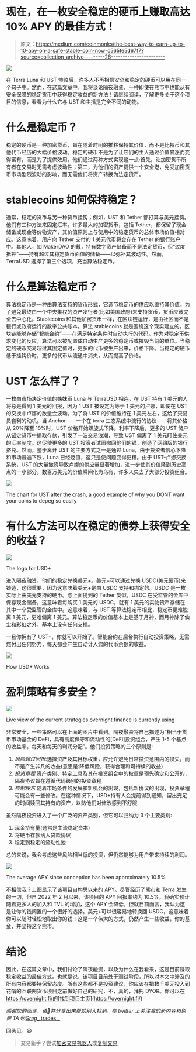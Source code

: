 # 现在，在一枚安全稳定的硬币上赚取高达 10% APY 的最佳方式！

> 原文：<https://medium.com/coinmonks/the-best-way-to-earn-up-to-10-apy-on-a-safe-stable-coin-now-c565fe5d67f7?source=collection_archive---------26----------------------->

![](img/d2b81e83537e4b0ab7f684eac4058832.png)

在 Terra Luna 和 UST 惨败后，许多人不再相信安全和稳定的硬币可以用在同一个句子中。然而，在这篇文章中，我将谈论隔夜融资，一种即使在熊市中也能从有安全保障的稳定货币中获得稳定收益的新方法！请继续阅读，了解更多关于这个项目的信息，看看为什么它与 UST 和主播是完全不同的动物。

# 什么是稳定币？

稳定的硬币是一种加密货币，旨在随着时间的推移保持其价值，而不是比特币和其他代币经历的大幅价格波动。稳定的硬币不是为了让它们的主人通过价值暴涨而变得富有，而是为了提供效用。他们通过两种方式实现这一点:首先，让加密货币所有者在交易时无需考虑波动性；第二，为他们的资产提供一个安全港，免受加密货币市场剧烈波动的影响，而无需他们将资产转换为法定货币。

# stablecoins 如何保持稳定？

通常，稳定的货币与另一种货币挂钩；例如，UST 和 Tether 都打算与美元挂钩。他们有三种方法来固定汇率。许多最大的加密货币，包括 Tether，都保留了现金储备或现金等价物资产，其价值原则上与使用中的稳定货币的总体市场价值相对应。这意味着，用户向 Tether 支付的 1 美元代币将会存在 Tether 的银行账户中。其他人，如 MakerDAO 的戴，持有数字资产储备而不是法定货币，但“过度抵押”——持有超过其稳定货币面值的储备——以弥补其波动性。然而，TerraUSD 选择了第三个选项，充当算法稳定币。

# 什么是算法稳定币？

算法稳定币是一种由算法支持的货币形式，它调节稳定币的供应以维持其价值。为了避免最终由一个中央集权的资产发行者(比如美国政府)来支持货币，货币应该完全去中心化。Stablecoins 和其他加密货币一样，在区块链运行，是由社区而不是银行或政府运行的数字公共账本。算法 stablecoins 就是围绕这个现实建立的。区块链能够存储“智能合约”——在满足特定条件时自动执行的代码。作为对稳定币供求变化的反应，算法可以被配置成自动生产更多的稳定币或摧毁当前的单位。当稳定的硬币交易超过其固定值时，更多的代币被生产出来，价格下降。当稳定的硬币低于挂钩价时，更多的代币从流通中消失，从而提高了价格。

# UST 怎么样了？

一枚由市场决定价值的姊妹币 Luna 与 TerraUSD 相连。在 UST 持有 1 美元的人将总是得到 1 美元的回报，因为 1 UST 被设定为等于 1 美元的卢娜，即使在 UST 的交换中卢娜的数量会波动。为了将 UST 的价值维持在 1 美元左右，这给了交易员套利的动机。当 Anchor——一个在 terra 生态系统中流行的协议——将其价格从 20%降至 18%时，UST 价格开始螺旋式下降。利率下降后，更多的 UST 储户从锚定货币中提取存款，引发了一波交易浪潮，导致 UST 偏离了 1 美元盯住美元的汇率制度。这促使更多的 UST 投资者试图撤回他们的钱，创造了网络版的银行挤兑。然而，鉴于离开 UST 的主要方式之一是通过 Luna，由于投资者信心下降和市场普遍下跌，Luna 已经贬值，这只是使问题变得更糟。由于 UST-卢娜交换系统，UST 的大量撤资导致卢娜的供应量显著增加，进一步使其价值降到历史高点的一小部分。数百万美元的价值瞬间化为乌有，许多人失去了大部分投资组合。

![](img/309ee1399aa141975ab178bb34a7838e.png)

The chart for UST after the crash, a good example of why you DONT want your coins to depeg so easily

# 有什么方法可以在稳定的债券上获得安全的收益？

![](img/eaa381f4e29dad5dc39dadf9a197d422.png)

The logo for USD+

进入隔夜融资，他们的稳定兑换美元+。美元+可以通过兑换 USDC(美元硬币)来铸造，这很重要，因为这意味着美元+是由 USDC 支持和绑定的。USDC 是一枚实际上由美元支持的硬币。与上面提到的 Tether 类似，USDC 在受监管的金库中保存现金储备，这意味着每购买 1 美元的 USDC，就有 1 美元的实物货币存储在其中一个受监管的金库中。这意味着，与 UST 等算法稳定币相比，稳定币更难脱离 1 美元，更难偏离 1 美元。算法稳定币的价值基本上是基于月神，而月神除了仙尘和彩虹之外，基本上没有任何支撑。

一旦你拥有了 UST+，你就可以开始了。智能合约在后台执行自动投资策略，无需您付出任何努力，每天都会产生自动计入您的代币余额的收益。

![](img/3bcb8c9b42ebcb2f3bbd56ea6a7c7766.png)

How USD+ Works

# 盈利策略有多安全？

![](img/585be14d2bee15470280980945ef690b.png)

Live view of the current strategies overnight finance is currently using

非常安全，一些策略可以在上面的图片中看到。隔夜融资将自己描述为“相当于货币市场基金的 DeFi，具有高度保守和流动性的[DeFi]投资组合，产生 1-5 个基点的收益率。每天和每天的利润分配”。他们投资策略的三个原则是:

1.  *风险超过回报*:选择资产及其目标权重，应允许避免日常投资范围内的损失，而不是产生非凡的收益(意思是:降低风险，获得合理和可持续的收益)
2.  *投资章程*:资产类别、特定工具及其在投资组合中的权重是预先确定和公开的，隔夜协议旨在遵循代码级别的投资章程
3.  *控制股东*:随着市场条件的发展和新机会的出现，包括新协议的出现，投资章程可能会有一些修改。在这种情况下，USD+持有人会提前得到通知，留出充足的时间赎回其持有的资产，以防他们对修改感到不舒服

虽然隔夜投资进入了一个广泛的资产类别，但它可以归纳为 3 个主要类别:

1.  现金持有量(通常是主流稳定资本)
2.  将硬币存款纳入贷款协议
3.  稳定到稳定的流动性池

总的来说，我会考虑这些风险相当低的投资，但仍然能够为用户带来持续的利润。

![](img/b0873d945dbfecf12d9e5110bbbfd029.png)

The average APY since conception has been approximately 10.5%

不相信我？上图显示了该项目自构思以来的 APY。尽管经历了熊市和 Terra 发生的一切，但自 2022 年 2 月以来，该项目的 APY 回报率约为 10.5%。我确实预计随着更多人的加入和 TVL 的增加，这个 APY 会降低，但就目前而言，我认为这是让你的钱闲置的一个很好的选择。美元+可以很容易地转换回 USDC，这意味着你可以随时轻松地取出你的钱！这是一个伟大的方式，仍然产生一些收益，你的基金，并坚持这个熊市。

# 结论

因此，在这篇文章中，我们讨论了隔夜融资，以及为什么在我看来，这是目前赚取稳定收益的最佳方式。也就是说，该项目目前处于测试阶段，所以对本文中涉及的所有内容都要持保留态度。所有这些都不是投资建议，你应该在把数千美元投入到花哨的互联网货币项目之前做好自己的研究，不，真的，拜托 DYOR。你可以在 https://overnight.fi/的[找到项目主页](https://overnight.fi/)

*感谢您的阅读，请👏并分享出来帮助别人找到。在 twitter 上关注我的新内容和免费 TA @*[*Greg*_ trades _](https://twitter.com/greg_trades_)

回头见。😃

> 交易新手？尝试[加密交易机器人](/coinmonks/crypto-trading-bot-c2ffce8acb2a)或[复制交易](/coinmonks/top-10-crypto-copy-trading-platforms-for-beginners-d0c37c7d698c)